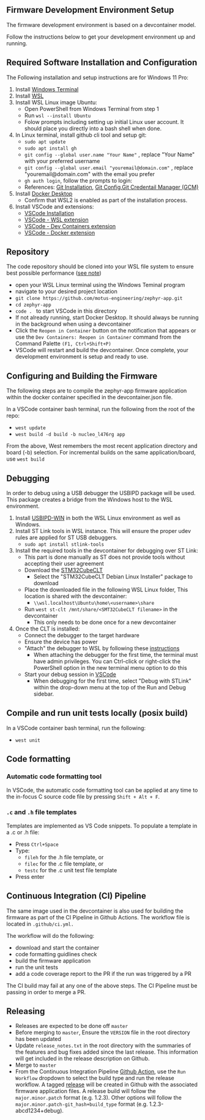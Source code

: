 ## Firmware Development Environment Setup

The firmware development environment is based on a devcontainer model.

Follow the instructions below to get your development environment up and running.

## Required Software Installation and Configuration
The Following installation and setup instructions are for Windows 11 Pro:

1. Install [Windows Terminal](https://learn.microsoft.com/en-us/windows/wsl/setup/environment#set-up-windows-terminal)
2. Install [WSL](https://learn.microsoft.com/en-us/windows/wsl/setup/environment)
3. Install WSL Linux image Ubuntu:
    * Open PowerShell from Windows Terminal from step 1
    * Run `wsl --install Ubuntu`
    * Folow prompts including setting up initial Linux user account. It should place you directly into a bash shell when done.
4. In Linux terminal, install github cli tool and setup git:
    * `sudo apt update`
    * `sudo apt install gh`
    * `git config --global user.name "Your Name"` ,   replace "Your Name" with your preferred username 
    * `git config --global user.email "youremail@domain.com"` , replace "youremail@&#65279;domain.com" with the email you prefer 
    * `gh auth login`, follow the prompts to login:
    * References: [Git Installation](https://learn.microsoft.com/en-us/windows/wsl/tutorials/wsl-git), [Git Config](https://learn.microsoft.com/en-us/windows/wsl/tutorials/wsl-git#git-config-file-setup),[Git Credentail Manager (GCM)](https://learn.microsoft.com/en-us/windows/wsl/tutorials/wsl-git#git-credential-manager-setup)
7. Install [Docker Desktop](https://learn.microsoft.com/en-us/windows/wsl/tutorials/wsl-containers)
    * Confirm that WSL2 is enabled as part of the installation process.
8. Install VSCode and extensions:
    * [VSCode Installation](https://code.visualstudio.com/download)
    * [VSCode - WSL extension](https://marketplace.visualstudio.com/items?itemName=ms-vscode-remote.remote-wsl)
    * [VSCode - Dev Containers extension](https://marketplace.visualstudio.com/items?itemName=ms-vscode-remote.remote-containers)
    * [VSCode - Docker extension](https://marketplace.visualstudio.com/items?itemName=ms-azuretools.vscode-docker)

## Repository
The code repository should be cloned into your WSL file system to ensure best possible performance ([see note](https://learn.microsoft.com/en-us/windows/wsl/filesystems#file-storage-and-performance-across-file-systems))
* open your WSL Linux terminal using the Windows Teminal program
* navigate to your desired project location
* `git clone https://github.com/motus-engineering/zephyr-app.git`
* `cd zephyr-app`
* `code . ` to start VSCode in this directory
* If not already running, start Docker Desktop. It should always be running in the background when using a devcontainer
* Click the `Reopen in Container` button on the notification that appears or use the `Dev Containers: Reopen in Container` command from the Command Palette `(F1, Ctrl+Shift+P)`
* VSCode will restart and build the devcontainer. Once complete, your development environment is setup and ready to use.

## Configuring and Building the Firmware
The following steps are to compile the zephyr-app firmware application within the docker container specified in the devcontainer.json file.

In a VSCode container bash terminal, run the following from the root of the repo:
* `west update`
* `west build -d build -b nucleo_l476rg app`

From the above, West remembers the most recent application directory and board (-b) selection. For incremental builds on the same application/board, use `west build` 

## Debugging
In order to debug using a USB debugger the USBIPD package will be used. This package creates a bridge from the Windows host to the WSL environment.

1. Install [USBIPD-WIN](https://learn.microsoft.com/en-us/windows/wsl/connect-usb) in both the WSL Linux environment as well as Windows.
1. Install ST Link tools in WSL instance. This will ensure the proper udev rules are applied for ST USB debuggers.
    * `sudo apt install stlink-tools`
1. Install the required tools in the devcontainer for debugging over ST Link:
    * This part is done manually as ST does not provide tools without accepting their user agreement
    * Download the [STM32CubeCLT](https://www.st.com/en/development-tools/stm32cubeclt.html)
        * Select the "STM32CubeCLT Debian Linux Installer" package to download
    * Place the downloaded file in the following WSL Linux folder, This location is shared with the devcontainer:
        * `\\wsl.localhost\Ubuntu\home\<username>\share`
    * Run `west st-clt /mnt/share/<SMT32CubeCLT filename>` in the devcontainer
        * This only needs to be done once for a new devcontainer
1. Once the CLT is installed:
    * Connect the debugger to the target hardware
    * Ensure the device has power
    * "Attach" the debugger to WSL by following these [instructions](https://learn.microsoft.com/en-us/windows/wsl/connect-usb#attach-a-usb-device)
        * When attaching the debugger for the first time, the terminal must have admin privileges. You can Ctrl-click or right-click the PowerShell option in the new terminal menu option to do this
    * Start your debug session in [VSCode](https://code.visualstudio.com/docs/editor/debugging)
        * When debugging for the first time, select "Debug with STLink" within the drop-down menu at the top of the Run and Debug sidebar.

## Compile and run unit tests locally (posix build)
In a VSCode container bash terminal, run the following:
* `west unit`

## Code formatting
### Automatic code formatting tool
In VSCode, the automatic code formatting tool can be applied at any time to the in-focus C source code file by pressing `Shift + Alt + F`.

### `.c` and `.h` file templates
Templates are implemented as VS Code snippets. To populate a template in a .c or .h file:
* Press `Ctrl+Space`
* Type:
    * `fileh` for the .h file template, or
    * `filec` for the .c file template, or
    * `testc` for the .c unit test file template
* Press enter

## Continuous Integration (CI) Pipeline
The same image used in the devcontainer is also used for building the firmware as part of the CI Pipeline in Github Actions. The workflow file is located in `.github/ci.yml.`

The workflow will do the following:
* download and start the container
* code formatting guidlines check
* build the firmware application
* run the unit tests
* add a code coverage report to the PR if the run was triggered by a PR

The CI build may fail at any one of the above steps. The CI Pipeline must be passing in order to merge a PR.

## Releasing
* Releases are expected to be done off `master`
* Before merging to `master`, Ensure the `VERSION` file in the root directory has been updated
* Update `release_notes.txt` in the root directory with the summaries of the features and bug fixes added since the last release. This information will get included in the release description on Github.
* Merge to `master`
* From the Continuous Integration Pipeline [Github Action](https://github.com/motus-engineering/zephyr-app/actions/workflows/ci.yml), use the `Run Workflow` dropdown to select the build type and run the release workflow. A tagged [release](https://github.com/motus-engineering/zephyr-app/releases) will be created in Github with the associated firmware application files. A release build will follow the `major.minor.patch` format (e.g. 1.2.3). Other options will follow the `major.minor.patch-git_hash+build_type` format (e.g. 1.2.3-abcd1234+debug).
